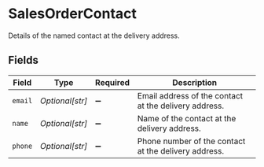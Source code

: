 # SalesOrderContact

Details of the named contact at the delivery address.


## Fields

| Field                                                 | Type                                                  | Required                                              | Description                                           |
| ----------------------------------------------------- | ----------------------------------------------------- | ----------------------------------------------------- | ----------------------------------------------------- |
| `email`                                               | *Optional[str]*                                       | :heavy_minus_sign:                                    | Email address of the contact at the delivery address. |
| `name`                                                | *Optional[str]*                                       | :heavy_minus_sign:                                    | Name of the contact at the delivery address.          |
| `phone`                                               | *Optional[str]*                                       | :heavy_minus_sign:                                    | Phone number of the contact at the delivery address.  |